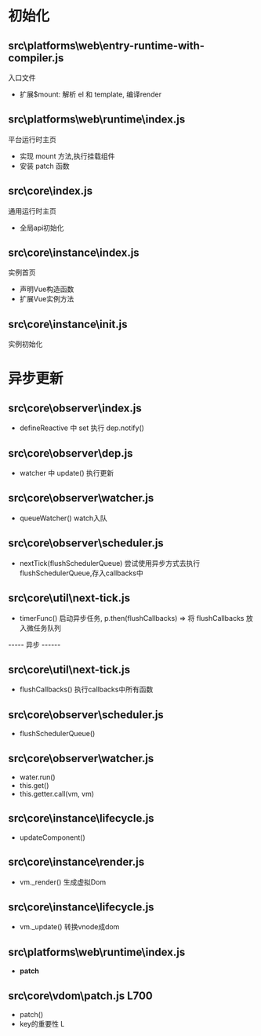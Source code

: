 # 初始化
## src\platforms\web\entry-runtime-with-compiler.js
入口文件
- 扩展$mount: 解析 el 和 template, 编译render

## src\platforms\web\runtime\index.js
平台运行时主页
- 实现 mount 方法,执行挂载组件
- 安装 patch 函数

## src\core\index.js
通用运行时主页
- 全局api初始化

## src\core\instance\index.js
实例首页
- 声明Vue构造函数
- 扩展Vue实例方法

## src\core\instance\init.js
实例初始化

# 异步更新
## src\core\observer\index.js
- defineReactive 中 set 执行 dep.notify()

## src\core\observer\dep.js
- watcher 中 update() 执行更新

## src\core\observer\watcher.js
- queueWatcher() watch入队

## src\core\observer\scheduler.js
- nextTick(flushSchedulerQueue) 尝试使用异步方式去执行flushSchedulerQueue,存入callbacks中

## src\core\util\next-tick.js
- timerFunc() 启动异步任务, p.then(flushCallbacks) => 将 flushCallbacks 放入微任务队列

-----  异步 ------

## src\core\util\next-tick.js
- flushCallbacks() 执行callbacks中所有函数

## src\core\observer\scheduler.js
- flushSchedulerQueue()

## src\core\observer\watcher.js
- water.run()
- this.get()
- this.getter.call(vm, vm)

## src\core\instance\lifecycle.js
- updateComponent()

## src\core\instance\render.js
- vm._render() 生成虚拟Dom

## src\core\instance\lifecycle.js
- vm._update() 转换vnode成dom

## src\platforms\web\runtime\index.js
- __patch__

## src\core\vdom\patch.js  L700
- patch()
- key的重要性 L
